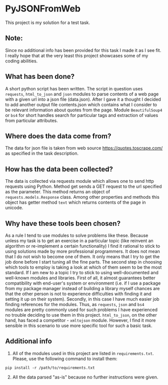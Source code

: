 # PyJSONFromWeb

This project is my solution for a test task.

## Note:
Since no additional info has been provided for this task I made it as I see fit. I really hope that at the very least this project showcases some of my coding abilities.

## What has been done?
A short python script has been written. 
The script in question uses `requests`, `html_to_json` and `json` modules to parse contents of a web page with a given url into a json file (data.json). After I gave it a thought I decided to add another output file contents.json which contains what I consider to be relevant information about quotes from the page. Module `BeautifulSoup4` or `bs4` for short handles search for particular tags and extraction of values from particular attributes.

## Where does the data come from?
The data for json file is taken from web source https://quotes.toscrape.com/ as specified in the task description.

## How has the data been collected?
The data is collected via requests module which allows one to send http requests using Python. Method get sends a GET request to the url specified as the parameter. This method returns an object of `requests.models.Response` class. Among other properties and methods this object has getter method `text` which returns contents of the page in unicode.

## Why have these tools been chosen?
As a rule I tend to use modules to solve problems like these. Because unless my task is to get an exercise in a particular topic (like reinvent an algorithm or re-implement a certain functionality) I find it rational to stick to using solutions made by more professional programmers. It does not mean that I do not wish to become one of them. It only means that I try to get the job done before I start tuning all the fine parts.
The second step in choosing which tools to employ is taking a look at which of them seem to be the most standard. If I am new to a topic I try to stick to using well-documented and well-known modules and libraries. First of all, it almost guarantees better compatibility with end-user's system or environment (i.e. if I use a package from my package manager instead of building a library myself chances are that the other person is not to experience difficulties with finding it and setting it up on their system). Secondly, in this case I have much easier job finding references for the modules.
Thus, as `requests`, `json` and `bs4` modules are pretty commonly used for such problems I have experienced no trouble deciding to use them in this project. `html_to_json`, on the other hand, has faced a competitor - `xmltojson` module. However, I find it  more sensible in this scenario to use more specific tool for such a basic task. 

## Additional info
1) All of the modules used in this project are listed in `requirements.txt`.
Please, use the following command to install them: 
```
pip install -r /path/to/requirements.txt
```
2) All the data parsed "as-is" because no further instructions were given.

